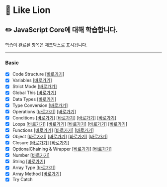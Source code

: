 # :lion: Like Lion

## :pencil2: JavaScript Core에 대해 학습합니다.

학습이 완료된 항목은 체크박스로 표시됩니다.

---

### Basic

- [x] Code Structure [[바로가기]](https://github.com/sorinworld/-core-javascript/blob/01.core/client/chapter/core/01.codeStructure.js)
- [x] Variables [[바로가기]](https://github.com/sorinworld/-core-javascript/blob/01.core/client/chapter/core/02.variables.js)
- [x] Strict Mode [[바로가기]](https://github.com/sorinworld/-core-javascript/blob/01.core/client/chapter/core/03.strict.js)
- [x] Global This [[바로가기]](https://github.com/sorinworld/-core-javascript/blob/01.core/client/chapter/core/04.globalThis.js)
- [x] Data Types [[바로가기]](https://github.com/sorinworld/-core-javascript/blob/01.core/client/chapter/core/05.dataType.js)
- [x] Type Conversion [[바로가기]](https://github.com/sorinworld/-core-javascript/blob/01.core/client/chapter/core/06.typeConversion.js)
- [x] Operations [[바로가기]](https://github.com/sorinworld/-core-javascript/blob/01.core/client/chapter/core/07-1.operations.js) [[바로가기]](https://github.com/sorinworld/-core-javascript/blob/01.core/client/chapter/core/07-2.operations.js)
- [x] Conditions [[바로가기]](https://github.com/sorinworld/-core-javascript/blob/01.core/client/chapter/core/08-1.conditions.js) [[바로가기]](https://github.com/sorinworld/-core-javascript/blob/01.core/client/chapter/core/08-2.conditions.js) [[바로가기]](https://github.com/sorinworld/-core-javascript/blob/01.core/client/chapter/core/08-3.conditions.js) [[바로가기]](https://github.com/sorinworld/-core-javascript/blob/01.core/client/chapter/core/08-4.conditions.js)
- [x] Loops [[바로가기]](https://github.com/sorinworld/-core-javascript/blob/01.core/client/chapter/core/09-1.loops.js) [[바로가기]](https://github.com/sorinworld/-core-javascript/blob/01.core/client/chapter/core/09-2.loops.js) [[바로가기]](https://github.com/sorinworld/-core-javascript/blob/01.core/client/chapter/core/09-3.loops.js) [[바로가기]](https://github.com/sorinworld/-core-javascript/blob/01.core/client/chapter/core/09-4.loops.js) [[바로가기]](https://github.com/sorinworld/-core-javascript/blob/01.core/client/chapter/core/09-5.loops.js)
- [x] Functions [[바로가기]](https://github.com/sorinworld/-core-javascript/blob/01.core/client/chapter/core/10-1.function.js) [[바로가기]](https://github.com/sorinworld/-core-javascript/blob/01.core/client/chapter/core/10-2.function.js) [[바로가기]](https://github.com/sorinworld/-core-javascript/blob/01.core/client/chapter/core/10-3.function.js)
- [x] Object [[바로가기]](https://github.com/sorinworld/-core-javascript/blob/01.core/client/chapter/core/11-1.object.js) [[바로가기]](https://github.com/sorinworld/-core-javascript/blob/01.core/client/chapter/core/11-2.object.js) [[바로가기]](https://github.com/sorinworld/-core-javascript/blob/01.core/client/chapter/core/11-3.object.js) [[바로가기]](https://github.com/sorinworld/-core-javascript/blob/01.core/client/chapter/core/11-4.method.js)
- [x] Closure [[바로가기]](https://github.com/sorinworld/-core-javascript/blob/01.core/client/chapter/core/12-1.closure.js) [[바로가기]](https://github.com/sorinworld/-core-javascript/blob/01.core/client/chapter/core/12-2.closure.js)
- [x] OptionalChaining & Wrapper [[바로가기]](https://github.com/sorinworld/-core-javascript/blob/01.core/client/chapter/core/13.optionalChaining.js) [[바로가기]](https://github.com/sorinworld/-core-javascript/blob/01.core/client/chapter/core/14.wrapper.js)
- [x] Number [[바로가기]](https://github.com/sorinworld/-core-javascript/blob/01.core/client/chapter/core/15.number.js)
- [x] String [[바로가기]](https://github.com/sorinworld/-core-javascript/blob/01.core/client/chapter/core/16.string.js)
- [x] Array Type [[바로가기]](https://github.com/sorinworld/-core-javascript/blob/01.core/client/chapter/core/17.arrayType.js)
- [x] Array Method [[바로가기]](https://github.com/sorinworld/-core-javascript/blob/01.core/client/chapter/core/18.arrayMethod.js)
- [x] Try Catch
